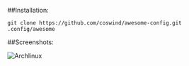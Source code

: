 ##Installation:

    git clone https://github.com/coswind/awesome-config.git .config/awesome

##Screenshots:

![Archlinux](https://raw.github.com/coswind/awesome-config/master/img/archlinux_awesome.png)
